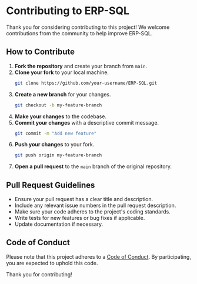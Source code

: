# Contributing to ERP-SQL

Thank you for considering contributing to this project! We welcome contributions from the community to help improve ERP-SQL.

## How to Contribute

1. **Fork the repository** and create your branch from `main`.
2. **Clone your fork** to your local machine.
    ```bash
    git clone https://github.com/your-username/ERP-SQL.git
    ```
3. **Create a new branch** for your changes.
    ```bash
    git checkout -b my-feature-branch
    ```
4. **Make your changes** to the codebase.
5. **Commit your changes** with a descriptive commit message.
    ```bash
    git commit -m "Add new feature"
    ```
6. **Push your changes** to your fork.
    ```bash
    git push origin my-feature-branch
    ```
7. **Open a pull request** to the `main` branch of the original repository.

## Pull Request Guidelines

- Ensure your pull request has a clear title and description.
- Include any relevant issue numbers in the pull request description.
- Make sure your code adheres to the project's coding standards.
- Write tests for new features or bug fixes if applicable.
- Update documentation if necessary.

## Code of Conduct

Please note that this project adheres to a [Code of Conduct](CODE_OF_CONDUCT.md). By participating, you are expected to uphold this code.

Thank you for contributing!

